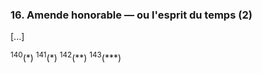 ### 16. Amende honorable &mdash; ou l'esprit du temps (2) 

[...]

<sup>140</sup>(&ast;)
<sup>141</sup>(&ast;)
<sup>142</sup>(&ast;&ast;)
<sup>143</sup>(&ast;&ast;&ast;)

